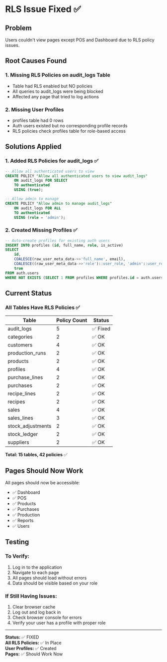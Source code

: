 # RLS Issue Fixed ✅

## Problem
Users couldn't view pages except POS and Dashboard due to RLS policy issues.

## Root Causes Found

### 1. Missing RLS Policies on audit_logs Table
- Table had RLS enabled but NO policies
- All queries to audit_logs were being blocked
- Affected any page that tried to log actions

### 2. Missing User Profiles
- profiles table had 0 rows
- Auth users existed but no corresponding profile records
- RLS policies check profiles table for role-based access

## Solutions Applied

### 1. Added RLS Policies for audit_logs ✅
```sql
-- Allow all authenticated users to view
CREATE POLICY "Allow all authenticated users to view audit_logs"
    ON audit_logs FOR SELECT
    TO authenticated
    USING (true);

-- Allow admin to manage
CREATE POLICY "Allow admin to manage audit_logs"
    ON audit_logs FOR ALL
    TO authenticated
    USING (role = 'admin');
```

### 2. Created Missing Profiles ✅
```sql
-- Auto-create profiles for existing auth users
INSERT INTO profiles (id, full_name, role, is_active)
SELECT 
    id,
    COALESCE(raw_user_meta_data->>'full_name', email),
    COALESCE((raw_user_meta_data->>'role')::user_role, 'admin'::user_role),
    true
FROM auth.users
WHERE NOT EXISTS (SELECT 1 FROM profiles WHERE profiles.id = auth.users.id);
```

## Current Status

### All Tables Have RLS Policies ✅
| Table | Policy Count | Status |
|-------|--------------|--------|
| audit_logs | 5 | ✅ Fixed |
| categories | 2 | ✅ OK |
| customers | 4 | ✅ OK |
| production_runs | 2 | ✅ OK |
| products | 2 | ✅ OK |
| profiles | 4 | ✅ OK |
| purchase_lines | 2 | ✅ OK |
| purchases | 2 | ✅ OK |
| recipe_lines | 2 | ✅ OK |
| recipes | 2 | ✅ OK |
| sales | 4 | ✅ OK |
| sales_lines | 3 | ✅ OK |
| stock_adjustments | 2 | ✅ OK |
| stock_ledger | 2 | ✅ OK |
| suppliers | 2 | ✅ OK |

**Total: 15 tables, 42 policies** ✅

## Pages Should Now Work

All pages should now be accessible:
- ✅ Dashboard
- ✅ POS
- ✅ Products
- ✅ Purchases
- ✅ Production
- ✅ Reports
- ✅ Users

## Testing

### To Verify:
1. Log in to the application
2. Navigate to each page
3. All pages should load without errors
4. Data should be visible based on your role

### If Still Having Issues:
1. Clear browser cache
2. Log out and log back in
3. Check browser console for errors
4. Verify your user has a profile with proper role

---

**Status:** ✅ FIXED  
**All RLS Policies:** ✅ In Place  
**User Profiles:** ✅ Created  
**Pages:** ✅ Should Work Now
